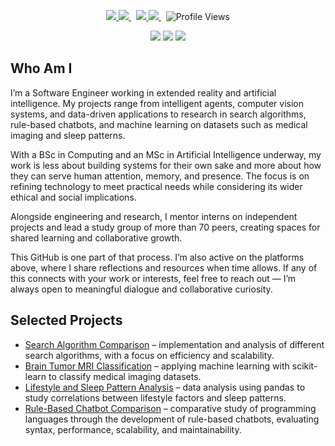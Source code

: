 <p align="center">
  <a href="https://www.essex.ac.uk/courses/pg00457/1/msc-artificial-intelligence" target="_blank" rel="noopener noreferrer">
    <img src="https://img.shields.io/badge/MSc-grey?style=for-the-badge" />
    <img src="https://img.shields.io/badge/Artificial%20Intelligence-2a82e4?style=for-the-badge" />
  </a>
  &nbsp;
  <a href="https://www.unisa.ac.za/sites/corporate/default/Register-to-study-through-Unisa/Undergraduate-&-honours-qualifications/Find-your-qualification-&-choose-your-modules/All-qualifications/Bachelor-of-Science-in-Computing-(98906-–-COM)" target="_blank" rel="noopener noreferrer">
    <img src="https://img.shields.io/badge/BSc-grey?style=for-the-badge" />
    <img src="https://img.shields.io/badge/Computing-2a82e4?style=for-the-badge" />
  </a>
  &nbsp;
  <img src="https://komarev.com/ghpvc/?username=John-JonSteyn&color=2a82e4&style=for-the-badge" alt="Profile Views">
</p>

<p align="center">
  <a href="https://www.instagram.com/mrjohnjonsteyn/"><img src="https://img.shields.io/badge/Instagram-2775cb?logo=Instagram&style=for-the-badge&logoColor=white"></a>
  <a href="https://www.linkedin.com/in/john-jonsteyn/"><img src="https://img.shields.io/badge/LinkedIn-2775cb?logo=LinkedIn&style=for-the-badge&logoColor=white"></a>
  <a href="https://x.com/JohnJon_Steyn"><img src="https://img.shields.io/badge/X-2775cb?logo=X&style=for-the-badge&logoColor=white"></a>
</p>

## Who Am I

I’m a Software Engineer working in extended reality and artificial intelligence. My projects range from intelligent agents, computer vision systems, and data-driven applications to research in search algorithms, rule-based chatbots, and machine learning on datasets such as medical imaging and sleep patterns.

With a BSc in Computing and an MSc in Artificial Intelligence underway, my work is less about building systems for their own sake and more about how they can serve human attention, memory, and presence. The focus is on refining technology to meet practical needs while considering its wider ethical and social implications.

Alongside engineering and research, I mentor interns on independent projects and lead a study group of more than 70 peers, creating spaces for shared learning and collaborative growth.

This GitHub is one part of that process. I’m also active on the platforms above, where I share reflections and resources when time allows. If any of this connects with your work or interests, feel free to reach out — I’m always open to meaningful dialogue and collaborative curiosity.

## Selected Projects

- [Search Algorithm Comparison](https://github.com/John-JonSteyn/SearchAlgorithmComparisson) – implementation and analysis of different search algorithms, with a focus on efficiency and scalability.  
- [Brain Tumor MRI Classification](https://github.com/John-JonSteyn/BrainTumorMRIScikitLearnClassification) – applying machine learning with scikit-learn to classify medical imaging datasets.  
- [Lifestyle and Sleep Pattern Analysis](https://github.com/John-JonSteyn/LifestyleAndSleepPatternAnalysis) – data analysis using pandas to study correlations between lifestyle factors and sleep patterns.  
- [Rule-Based Chatbot Comparison](https://github.com/John-JonSteyn/RuleBasedChatbotComparison) – comparative study of programming languages through the development of rule-based chatbots, evaluating syntax, performance, scalability, and maintainability.  
